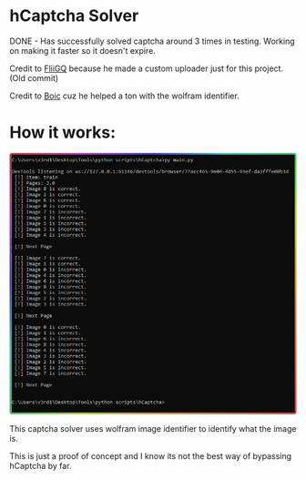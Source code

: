 # hCaptcha Solver
DONE - Has successfully solved captcha around 3 times in testing. Working on making it faster so it doesn't expire.

Credit to <a href="https://github.com/FliiGQ">FliiGQ</a> because he made a custom uploader just for this project. (Old commit)

Credit to <a href="https://discord.com/users/568577678140112900">Boic</a> cuz he helped a ton with the wolfram identifier.

# How it works:

![Screenshot](cmd_6snicOamnT.png)

This captcha solver uses wolfram image identifier to identify what the image is.

This is just a proof of concept and I know its not the best way of bypassing hCaptcha by far.
